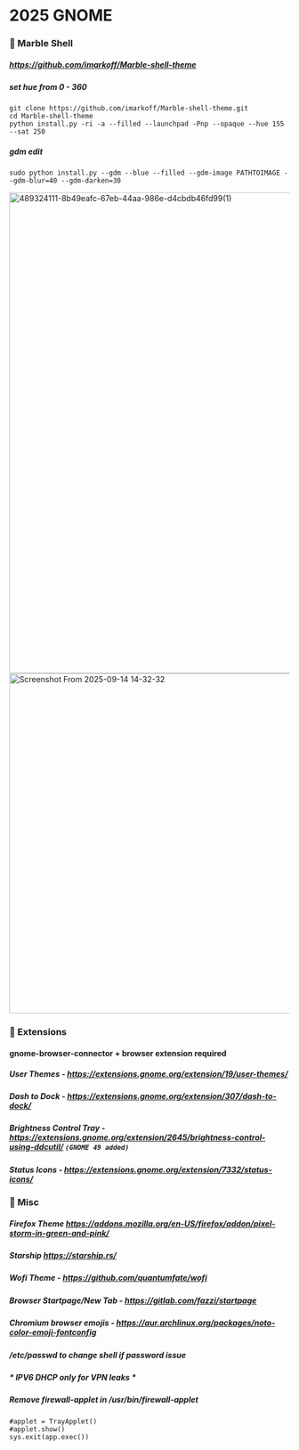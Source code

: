 # 2025 GNOME



   
### 🎨 Marble Shell
##### https://github.com/imarkoff/Marble-shell-theme
##### set hue from 0 - 360    
```
git clone https://github.com/imarkoff/Marble-shell-theme.git
cd Marble-shell-theme
python install.py -ri -a --filled --launchpad -Pnp --opaque --hue 155 --sat 250
```
##### gdm edit
```
sudo python install.py --gdm --blue --filled --gdm-image PATHTOIMAGE --gdm-blur=40 --gdm-darken=30
```
<img width="1535" height="864" alt="489324111-8b49eafc-67eb-44aa-986e-d4cbdb46fd99(1)" src="https://github.com/user-attachments/assets/f6d9c15a-2788-461c-9bb9-4080553373c3" />

<img width="846" height="611" alt="Screenshot From 2025-09-14 14-32-32" src="https://github.com/user-attachments/assets/76210592-5e1f-4136-a2f4-beef15c20eb4" />


### 🔌 Extensions
#### gnome-browser-connector + browser extension required
##### **User Themes** - https://extensions.gnome.org/extension/19/user-themes/

##### **Dash to Dock** - https://extensions.gnome.org/extension/307/dash-to-dock/

##### **Brightness Control Tray** - https://extensions.gnome.org/extension/2645/brightness-control-using-ddcutil/  ``` (GNOME 49 added) ``` 

##### **Status Icons** - https://extensions.gnome.org/extension/7332/status-icons/


### 👾 Misc

##### Firefox Theme https://addons.mozilla.org/en-US/firefox/addon/pixel-storm-in-green-and-pink/

##### Starship https://starship.rs/

##### Wofi Theme - https://github.com/quantumfate/wofi  
  
##### Browser Startpage/New Tab - https://gitlab.com/fazzi/startpage
  
##### Chromium browser emojis - https://aur.archlinux.org/packages/noto-color-emoji-fontconfig

##### /etc/passwd to change shell if password issue
 
#####  * IPV6 DHCP only for VPN leaks *

##### Remove firewall-applet in /usr/bin/firewall-applet

```
#applet = TrayApplet()
#applet.show()
sys.exit(app.exec())
```
